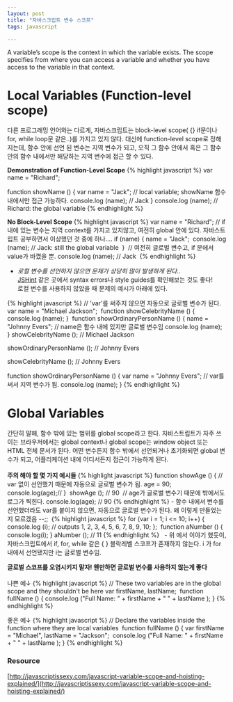 ```yaml
---
layout: post
title: "자바스크립트 변수 스코프"
tags: javascript

---
```


A variable’s scope is the context in which the variable exists. The scope specifies from where you can access a variable and whether you have access to the variable in that context.

# Local Variables (Function-level scope)
다른 프로그래밍 언어와는 다르게, 자바스크립트는 block-level scope( {} if문이나 for, while loop문 같은..)를 가지고 있지 않다. 대신에 function-level scope로 정해지는데, 함수 안에 선언 된 변수는 지역 변수가 되고, 오직 그 함수 안에서 혹은 그 함수 안의 함수 내에서만 해당하는 지역 변수에 접근 할 수 있다.

<strong>Demonstration of Function-Level Scope</strong>
{% highlight javascript %}
var name = "Richard";

function showName () {
var name = "Jack"; // local variable; showName 함수 내에서만 접근 가능하다.
console.log (name); // Jack
}
console.log (name); // Richard: the global variable
{% endhighlight %}

<strong>No Block-Level Scope</strong>
{% highlight javascript %}
var name = "Richard";
​// if 내에 있는 변수는 지역 context를 가지고 있지않고, 여전히 global 안에 있다. 자바스트립트 공부하면서 이상했던 것 중에 하나....
    if (name) {
        name = "Jack";
​       console.log (name); // Jack: still the global variable
​     }
​
​​// 여전히 글로벌 변수고, if 문에서 value가 바꼈을 뿐.
​​console.log (name); // Jack
​​ 
{% endhighlight %}
- *로컬 변수를 선언하지 않으면 문제가 상당히 많이 발생하게 된다..*<br>
[JSHint](http://jshint.com/) 같은 곳에서 syntax errors나 style guides를 확인해보는 것도 좋다!<br>
로컬 변수를 사용하지 않았을 때 문제의 예시가 아래에 있다.

{% highlight javascript %}
// 'var'를 써주지 않으면 자동으로 글로벌 변수가 된다.
​var name = "Michael Jackson";
​
​function showCelebrityName () {
    console.log (name);
​}
​
​​function showOrdinaryPersonName () {
    name = "Johnny Evers";
    ​​​​// name은 함수 내에 있지만 글로벌 변수임
    ​​console.log (name);
​​}
​​showCelebrityName (); // Michael Jackson
​​​​​

​​​​showOrdinaryPersonName (); // Johnny Evers
​​​​​​​​​

​​​​​​showCelebrityName (); // Johnny Evers
​​​​​​​​​​​​​

​​​​​​​​​function showOrdinaryPersonName () {
    var name = "Johnny Evers"; //  var를 써서 지역 변수가 됨.
    console.log (name);
​​​​​​​​​}
{% endhighlight %}

# Global Variables
간단히 말해, 함수 밖에 있는 범위를 global scope라고 한다. 자바스트립트가 자주 쓰이는 브라우저에서는 global context나 global scope는 window object 또는 HTML 전체 문서가 된다.
어떤 변수든지 함수 밖에서 선언되거나 초기화되면 global 변수가 되고, 어플리케이션 내에 어디서든지 접근이 가능하게 된다.
<br><br>
<strong>주의 해야 할 몇 가지 예시들</strong>
{% highlight javascript %}
function showAge () {
// var 없이 선언했기 때문에 자동으로 글로벌 변수가 됨.
age = 90;
console.log(age);//
}
​
​showAge (); // 90
​
​​// age가 글로벌 변수기 때문에 밖에서도 로그가 찍힌다.
​​console.log(age); // 90
​​{% endhighlight %}
​​-  함수 내에서 변수를 선언했더라도 var를 붙이지 않으면, 자동으로 글로벌 변수가 된다. 왜 이렇게 만들었는지 모르겠음 --;;
​​
​​{% highlight javascript %}
​​for (var i = 1; i <= 10; i++) {
​​console.log (i); // outputs 1, 2, 3, 4, 5, 6, 7, 8, 9, 10;
​​};
​​​​​​​
​​​​​function aNumber () {
​​​​​console.log(i);
​​​​​}
​​​​​​​​​​​​​​​​
​​​​​​​aNumber ();  // 11
​​​​​​​​​{% endhighlight %}
​​​​
​​​​​​​​​​​​​​​​​​​​​​​​​​​​​​​​​​​​​​​​​​
​​​​​​​​​​​​​​​​​​​​​​​​​​​​​​​​- 위 에서 이야기 했듯이, 자바스크립트에서 if, for, while 같은  { } 블락레벨 스코프가 존재하지 않는다. i 가 for 내에서 선언됐지만 i는 글로벌 변수임.<br>

<strong>글로벌 스코프를 오염시키지 말자! 웬만하면 글로벌 변수를 사용하지 않는게 좋다</strong><br><br>
나쁜 예↓
​​{% highlight javascript %}
​​​​// These two variables are in the global scope and they shouldn't be here
​​​​​var firstName, lastName;
​​​​​​​​​​​
​​​​​​​function fullName () {
​​​​​​​console.log ("Full Name: " + firstName + " " + lastName );
​​​​​​​}
​​​​​​​​​{% endhighlight %}

좋은 예↓
​​{% highlight javascript %}
​​​​// Declare the variables inside the function where they are local variables
​​​​​​​​​
​​​​​​function fullName () {
​​​​​​var firstName = "Michael", lastName = "Jackson";
​​​​​​​​​​​​​
​​​​​​​console.log ("Full Name: " + firstName + " " + lastName );
​​​​​​​}
​​​​​​​​​​​{% endhighlight %}
​​​​​​​​​​​
​​​

### Resource
[http://javascriptissexy.com/javascript-variable-scope-and-hoisting-explained/](http://javascriptissexy.com/javascript-variable-scope-and-hoisting-explained/)
